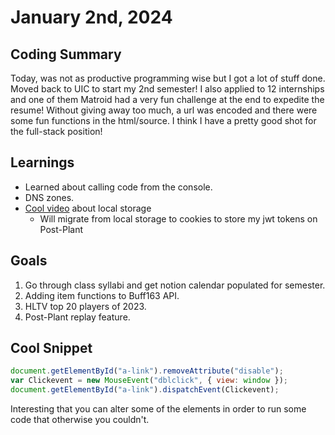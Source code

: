 # January 2nd, 2024

## Coding Summary

Today, was not as productive programming wise but I got a lot of stuff done. Moved back to UIC to start my 2nd semester! I also applied to 12 internships and one of them Matroid had a very fun challenge at the end to expedite the resume! Without giving away too much, a url was encoded and there were some fun functions in the html/source. I think I have a pretty good shot for the full-stack position!

## Learnings

- Learned about calling code from the console.
- DNS zones.
- [Cool video](https://www.youtube.com/watch?v=3_WFZTIxDW4) about local storage
  - Will migrate from local storage to cookies to store my jwt tokens on Post-Plant

## Goals

1. Go through class syllabi and get notion calendar populated for semester.
2. Adding item functions to Buff163 API.
3. HLTV top 20 players of 2023.
4. Post-Plant replay feature.

## Cool Snippet

```javascript
document.getElementById("a-link").removeAttribute("disable");
var Clickevent = new MouseEvent("dblclick", { view: window });
document.getElementById("a-link").dispatchEvent(Clickevent);
```

Interesting that you can alter some of the elements in order to run some code that otherwise you couldn't.
